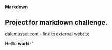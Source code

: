 #### Markdown
## Project for markdown challenge.

[dalemusser.com - link to external website](https://dalemusser.com)

Helllo **world**!
'
